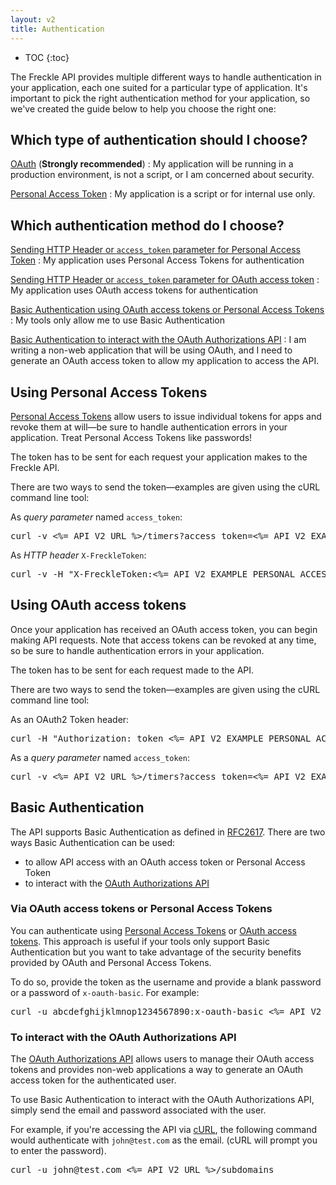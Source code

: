 ```yaml
---
layout: v2
title: Authentication
---
```


* TOC
{:toc}

The Freckle API provides multiple different ways to handle authentication in your application, each one suited for a particular type of application. It's important to pick the right authentication method for your application, so we've created the guide below to help you choose the right one:

## Which type of authentication should I choose?

[OAuth](/v2/oauth) (**Strongly recommended**)
: My application will be running in a production environment, is not a script, or I am concerned about security.

[Personal Access Token](#using-personal-access-token)
: My application is a script or for internal use only.

## Which authentication method do I choose?

[Sending HTTP Header or `access_token` parameter for Personal Access Token](#using-personal-access-tokens)
: My application uses Personal Access Tokens for authentication

[Sending HTTP Header or `access_token` parameter for OAuth access token](#using-oauth-access-tokens)
: My application uses OAuth access tokens for authentication

[Basic Authentication using OAuth access tokens or Personal Access Tokens](#via-oauth-tokens)
: My tools only allow me to use Basic Authentication

[Basic Authentication to interact with the OAuth Authorizations API](#via-username-and-password)
: I am writing a non-web application that will be using OAuth, and I need to generate an OAuth access token to allow my application to access the API.

## Using Personal Access Tokens

[Personal Access Tokens](http://help.letsfreckle.com/import-export-api/api) allow users to issue individual tokens for apps and revoke them at will—be sure to handle authentication errors in your application. Treat Personal Access Tokens like passwords!

The token has to be sent for each request your application makes to the Freckle API.

There are two ways to send the token—examples are given using the cURL command line tool:

As *query parameter* named `access_token`:

<pre class="terminal">
curl -v <%= API_V2_URL %>/timers?access_token=<%= API_V2_EXAMPLE_PERSONAL_ACCESS_TOKEN %>
</pre>

As *HTTP header* `X-FreckleToken`:

<pre class="terminal">
curl -v -H "X-FreckleToken:<%= API_V2_EXAMPLE_PERSONAL_ACCESS_TOKEN %>" <%= API_V2_URL %>/timers
</pre>

## Using OAuth access tokens

Once your application has received an OAuth access token, you can begin making API requests. Note that access tokens can be revoked at any time, so be sure to handle authentication errors in your application.

The token has to be sent for each request made to the API.

There are two ways to send the token—examples are given using the cURL command line tool:

As an OAuth2 Token header:

<pre class="terminal">
curl -H "Authorization: token <%= API_V2_EXAMPLE_PERSONAL_ACCESS_TOKEN %>" -v <%= API_V2_URL %>/timers
</pre>

As a *query parameter* named `access_token`:

<pre class="terminal">
curl -v <%= API_V2_URL %>/timers?access_token=<%= API_V2_EXAMPLE_PERSONAL_ACCESS_TOKEN %>
</pre>

## Basic Authentication

The API supports Basic Authentication as defined in [RFC2617](http://www.ietf.org/rfc/rfc2617.txt). There are two ways Basic Authentication can be used:

* to allow API access with an OAuth access token or Personal Access Token
* to interact with the [OAuth Authorizations API](/v2/oauth#oauth-authorizations-api)

### Via OAuth access tokens or Personal Access Tokens

You can authenticate using [Personal Access Tokens](http://help.letsfreckle.com/import-export-api/api) or [OAuth access tokens](/v2/oauth). This approach is useful if your tools only support Basic Authentication but you want to take advantage of the security benefits provided by OAuth and Personal Access Tokens.

To do so, provide the token as the username and provide a blank password or a password of `x-oauth-basic`. For example:

<pre class='terminal'>
curl -u abcdefghijklmnop1234567890:x-oauth-basic <%= API_V2_URL %>/entries
</pre>

### To interact with the OAuth Authorizations API

The [OAuth Authorizations API](/v2/oauth#oauth-authorizations-api) allows users to manage their OAuth access tokens and provides non-web applications a way to generate an OAuth access token for the authenticated user.

To use Basic Authentication to interact with the OAuth Authorizations API, simply send the email and password associated with the user.

For example, if you're accessing the API via [cURL](http://curl.haxx.se/), the following command would authenticate with `john@test.com` as the email. (cURL will prompt you to enter the password).

<pre class='terminal'>
curl -u john@test.com <%= API_V2_URL %>/subdomains
</pre>